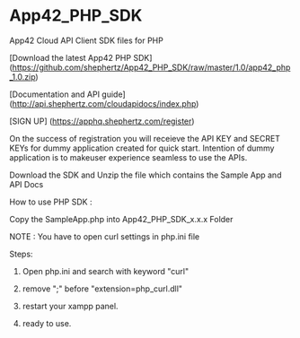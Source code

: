 App42_PHP_SDK
=============

App42 Cloud API Client SDK files for PHP

[Download the latest App42 PHP SDK] (https://github.com/shephertz/App42_PHP_SDK/raw/master/1.0/app42_php_1.0.zip)

[Documentation and API guide] (http://api.shephertz.com/cloudapidocs/index.php)

[SIGN UP] (https://apphq.shephertz.com/register)

On the success of registration you will receieve the API KEY and SECRET KEYs for dummy application created for quick start. Intention of dummy application is to makeuser experience seamless to use the APIs.

Download the SDK and Unzip the file which contains the Sample App and API Docs

How to use PHP SDK :

Copy the SampleApp.php into App42_PHP_SDK_x.x.x Folder



NOTE : You have to open curl settings in php.ini file

Steps: 

1. Open php.ini and search with keyword "curl" 

2. remove ";" before "extension=php_curl.dll"

3. restart your xampp panel.

4. ready to use.
